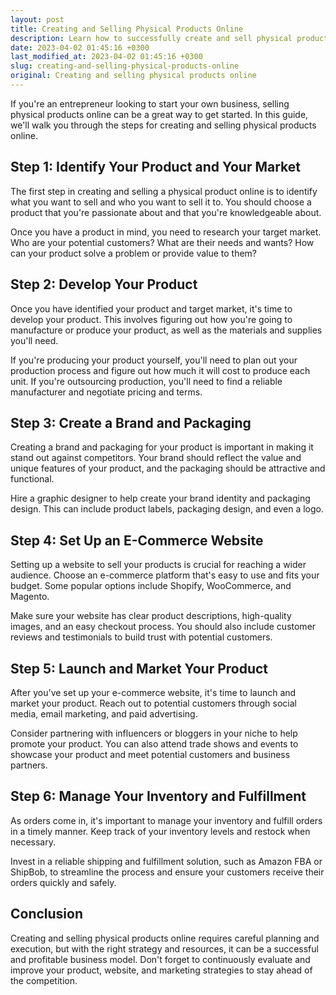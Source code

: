```yaml
---
layout: post
title: Creating and Selling Physical Products Online
description: Learn how to successfully create and sell physical products online with our helpful guide. From the planning stages to launching your product, we've got you covered.
date: 2023-04-02 01:45:16 +0300
last_modified_at: 2023-04-02 01:45:16 +0300
slug: creating-and-selling-physical-products-online
original: Creating and selling physical products online
---
```

If you're an entrepreneur looking to start your own business, selling physical products online can be a great way to get started. In this guide, we'll walk you through the steps for creating and selling physical products online.

## Step 1: Identify Your Product and Your Market
The first step in creating and selling a physical product online is to identify what you want to sell and who you want to sell it to. You should choose a product that you're passionate about and that you're knowledgeable about.

Once you have a product in mind, you need to research your target market. Who are your potential customers? What are their needs and wants? How can your product solve a problem or provide value to them?

## Step 2: Develop Your Product
Once you have identified your product and target market, it's time to develop your product. This involves figuring out how you're going to manufacture or produce your product, as well as the materials and supplies you'll need.

If you're producing your product yourself, you'll need to plan out your production process and figure out how much it will cost to produce each unit. If you're outsourcing production, you'll need to find a reliable manufacturer and negotiate pricing and terms.

## Step 3: Create a Brand and Packaging
Creating a brand and packaging for your product is important in making it stand out against competitors. Your brand should reflect the value and unique features of your product, and the packaging should be attractive and functional.

Hire a graphic designer to help create your brand identity and packaging design. This can include product labels, packaging design, and even a logo.

## Step 4: Set Up an E-Commerce Website
Setting up a website to sell your products is crucial for reaching a wider audience. Choose an e-commerce platform that's easy to use and fits your budget. Some popular options include Shopify, WooCommerce, and Magento.

Make sure your website has clear product descriptions, high-quality images, and an easy checkout process. You should also include customer reviews and testimonials to build trust with potential customers.

## Step 5: Launch and Market Your Product
After you've set up your e-commerce website, it's time to launch and market your product. Reach out to potential customers through social media, email marketing, and paid advertising.

Consider partnering with influencers or bloggers in your niche to help promote your product. You can also attend trade shows and events to showcase your product and meet potential customers and business partners.

## Step 6: Manage Your Inventory and Fulfillment
As orders come in, it's important to manage your inventory and fulfill orders in a timely manner. Keep track of your inventory levels and restock when necessary.

Invest in a reliable shipping and fulfillment solution, such as Amazon FBA or ShipBob, to streamline the process and ensure your customers receive their orders quickly and safely.

## Conclusion
Creating and selling physical products online requires careful planning and execution, but with the right strategy and resources, it can be a successful and profitable business model. Don't forget to continuously evaluate and improve your product, website, and marketing strategies to stay ahead of the competition.